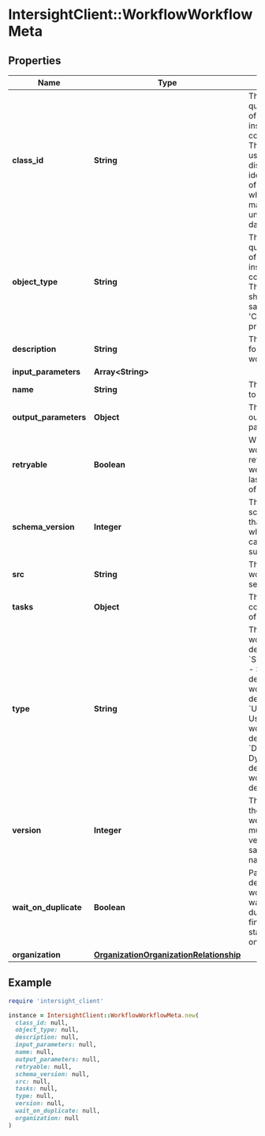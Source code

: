 # IntersightClient::WorkflowWorkflowMeta

## Properties

| Name | Type | Description | Notes |
| ---- | ---- | ----------- | ----- |
| **class_id** | **String** | The fully-qualified name of the instantiated, concrete type. This property is used as a discriminator to identify the type of the payload when marshaling and unmarshaling data. | [default to &#39;workflow.WorkflowMeta&#39;] |
| **object_type** | **String** | The fully-qualified name of the instantiated, concrete type. The value should be the same as the &#39;ClassId&#39; property. | [default to &#39;workflow.WorkflowMeta&#39;] |
| **description** | **String** | The description for the workflow. | [optional] |
| **input_parameters** | **Array&lt;String&gt;** |  | [optional] |
| **name** | **String** | The name given to the workflow. | [optional] |
| **output_parameters** | **Object** | The workflow output parameters. | [optional] |
| **retryable** | **Boolean** | When true, this workflow can be retried for 2 weeks since the last modification of the workflow. | [optional][default to false] |
| **schema_version** | **Integer** | The Conductor schema version that decides what attribute can be supported. | [optional] |
| **src** | **String** | The src is workflow owner service. | [optional] |
| **tasks** | **Object** | The tasks contained inside of the workflow. | [optional] |
| **type** | **String** | The type of workflow definition. * &#x60;SystemDefined&#x60; - System defined workflow definition. * &#x60;UserDefined&#x60; - User defined workflow definition. * &#x60;Dynamic&#x60; - Dynamically defined workflow definition. | [optional][default to &#39;SystemDefined&#39;] |
| **version** | **Integer** | The version for the workflow so we can support multiple versions for the same workflow name. | [optional][default to 1] |
| **wait_on_duplicate** | **Boolean** | Parameter decides if workflows will wait for a duplicate to finish before starting a new one. | [optional] |
| **organization** | [**OrganizationOrganizationRelationship**](OrganizationOrganizationRelationship.md) |  | [optional] |

## Example

```ruby
require 'intersight_client'

instance = IntersightClient::WorkflowWorkflowMeta.new(
  class_id: null,
  object_type: null,
  description: null,
  input_parameters: null,
  name: null,
  output_parameters: null,
  retryable: null,
  schema_version: null,
  src: null,
  tasks: null,
  type: null,
  version: null,
  wait_on_duplicate: null,
  organization: null
)
```

